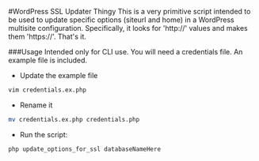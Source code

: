 #WordPress SSL Updater Thingy
This is a very primitive script intended to be used to update specific options (siteurl and home) in a WordPress multisite configuration. Specifically, it looks for 'http://' values and makes them 'https://'. That's it.

###Usage
Intended only for CLI use. You will need a credentials file. An example file is included.

- Update the example file
```sh
vim credentials.ex.php
```
- Rename it
```sh
mv credentials.ex.php credentials.php
```
- Run the script:
```sh
php update_options_for_ssl databaseNameHere
```
